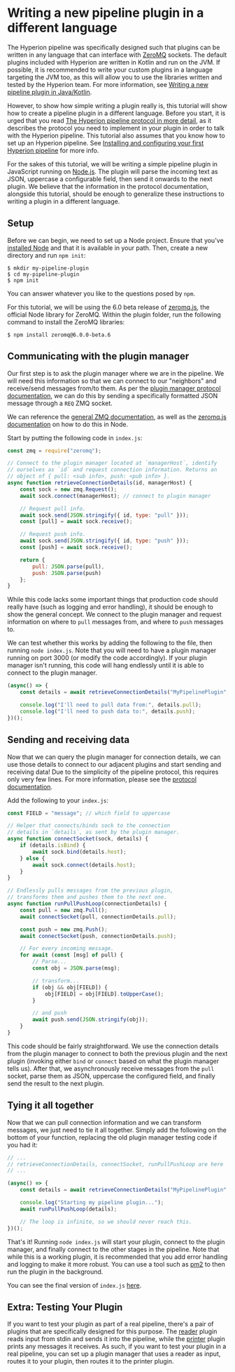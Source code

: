 # Writing a new pipeline plugin in a different language

The Hyperion pipeline was specifically designed such that plugins can be written in any language that can interface with [ZeroMQ](https://zeromq.org) sockets. The default plugins included with Hyperion are written in Kotlin and run on the JVM. If possible, it is recommended to write your custom plugins in a language targeting the JVM too, as this will allow you to use the libraries written and tested by the Hyperion team. For more information, see [Writing a new pipeline plugin in Java/Kotlin](/docs/writing-java-kotlin-plugin.md).

However, to show how simple writing a plugin really is, this tutorial will show how to create a pipeline plugin in a different language. Before you start, it is urged that you read [The Hyperion pipeline protocol in more detail](/docs/protocol.md), as it describes the protocol you need to implement in your plugin in order to talk with the Hyperion pipeline. This tutorial also assumes that you know how to set up an Hyperion pipeline. See [Installing and configuring your first Hyperion pipeline](/docs/hyperion-setup.md) for more info.

For the sakes of this tutorial, we will be writing a simple pipeline plugin in JavaScript running on [Node.js](https://nodejs.org). The plugin will parse the incoming text as JSON, uppercase a configurable field, then send it onwards to the next plugin. We believe that the information in the protocol documentation, alongside this tutorial, should be enough to generalize these instructions to writing a plugin in a different language.

## Setup

Before we can begin, we need to set up a Node project. Ensure that you've [installed Node](https://nodejs.org/download) and that it is available in your path. Then, create a new directory and run `npm init`:

```shell script
$ mkdir my-pipeline-plugin
$ cd my-pipeline-plugin
$ npm init
```

You can answer whatever you like to the questions posed by `npm`.

For this tutorial, we will be using the 6.0 beta release of [zeromq.js](https://github.com/zeromq/zeromq.js), the official Node library for ZeroMQ. Within the plugin folder, run the following command to install the ZeroMQ libraries:

```shell script
$ npm install zeromq@6.0.0-beta.6
```

## Communicating with the plugin manager

Our first step is to ask the plugin manager where we are in the pipeline. We will need this information so that we can connect to our "neighbors" and receive/send messages from/to them. As per the [plugin manager protocol documentation](/docs/protocol.md#plugin-manager-protocol), we can do this by sending a specifically formatted JSON message through a `REQ` ZMQ socket.

We can reference the [general ZMQ documentation](https://zeromq.org/get-started), as well as the [zeromq.js documentation](https://github.com/zeromq/zeromq.js) on how to do this in Node.

Start by putting the following code in `index.js`:

```javascript
const zmq = require("zeromq");

// Connect to the plugin manager located at `managerHost`, identify
// ourselves as `id` and request connection information. Returns an
// object of { pull: <sub info>, push: <pub info> }.
async function retrieveConnectionDetails(id, managerHost) {
    const sock = new zmq.Request();
    await sock.connect(managerHost); // connect to plugin manager

    // Request pull info.
    await sock.send(JSON.stringify({ id, type: "pull" }));
    const [pull] = await sock.receive();

    // Request push info.
    await sock.send(JSON.stringify({ id, type: "push" }));
    const [push] = await sock.receive();

    return {
        pull: JSON.parse(pull),
        push: JSON.parse(push)
    };
}
```

While this code lacks some important things that production code should really have (such as logging and error handling), it should be enough to show the general concept. We connect to the plugin manager and request information on where to `pull` messages from, and where to `push` messages to.

We can test whether this works by adding the following to the file, then running `node index.js`. Note that you will need to have a plugin manager running on port 3000 (or modify the code accordingly). If your plugin manager isn't running, this code will hang endlessly until it is able to connect to the plugin manager.

```javascript
(async() => {
    const details = await retrieveConnectionDetails("MyPipelinePlugin", "tcp://localhost:3000");

    console.log("I'll need to pull data from:", details.pull);
    console.log("I'll need to push data to:", details.push);
})();
```

## Sending and receiving data

Now that we can query the plugin manager for connection details, we can use those details to connect to our adjacent plugins and start sending and receiving data! Due to the simplicity of the pipeline protocol, this requires only very few lines. For more information, please see the [protocol documentation](/docs/protocol.md).

Add the following to your `index.js`:

```javascript
const FIELD = "message"; // which field to uppercase

// Helper that connects/binds sock to the connection
// details in `details`, as sent by the plugin manager.
async function connectSocket(sock, details) {
    if (details.isBind) {
        await sock.bind(details.host);
    } else {
        await sock.connect(details.host);
    }
}

// Endlessly pulls messages from the previous plugin,
// transforms them and pushes them to the next one.
async function runPullPushLoop(connectionDetails) {
    const pull = new zmq.Pull();
    await connectSocket(pull, connectionDetails.pull);

    const push = new zmq.Push();
    await connectSocket(push, connectionDetails.push);

    // For every incoming message.
    for await (const [msg] of pull) {
        // Parse...
        const obj = JSON.parse(msg);

        // transform...
        if (obj && obj[FIELD]) {
            obj[FIELD] = obj[FIELD].toUpperCase();
        }

        // and push
        await push.send(JSON.stringify(obj));
    }
}
```

This code should be fairly straightforward. We use the connection details from the plugin manager to connect to both the previous plugin and the next plugin (invoking either `bind` or `connect` based on what the plugin manager tells us). After that, we asynchronously receive messages from the `pull` socket, parse them as JSON, uppercase the configured field, and finally send the result to the next plugin.

## Tying it all together

Now that we can pull connection information and we can transform messages, we just need to tie it all together. Simply add the following on the bottom of your function, replacing the old plugin manager testing code if you had it:

```javascript
// ...
// retrieveConnectionDetails, connectSocket, runPullPushLoop are here
// ...

(async() => {
    const details = await retrieveConnectionDetails("MyPipelinePlugin", "tcp://localhost:3000");

    console.log("Starting my pipeline plugin...");
    await runPullPushLoop(details);

    // The loop is infinite, so we should never reach this.
})();
```

That's it! Running `node index.js` will start your plugin, connect to the plugin manager, and finally connect to the other stages in the pipeline. Note that while this is a working plugin, it is recommended that you add error handling and logging to make it more robust. You can use a tool such as [pm2](https://pm2.keymetrics.io/) to then run the plugin in the background.

You can see the final version of `index.js` [here](https://gist.github.com/molenzwiebel/0a46876665b99b2d7fde80b8ed0c262b).

## Extra: Testing Your Plugin

If you want to test your plugin as part of a real pipeline, there's a pair of plugins that are specifically designed for this purpose. The [reader](/pipeline/plugins/reader) plugin reads input from stdin and sends it into the pipeline, while the [printer](/pipeline/plugins/printer) plugin prints any messages it receives. As such, if you want to test your plugin in a real pipeline, you can set up a plugin manager that uses a reader as input, routes it to your plugin, then routes it to the printer plugin.